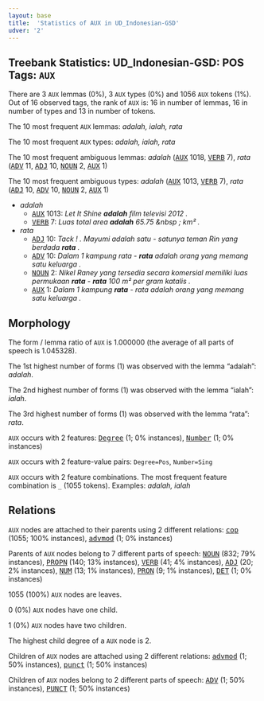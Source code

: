 ```yaml
---
layout: base
title:  'Statistics of AUX in UD_Indonesian-GSD'
udver: '2'
---
```


## Treebank Statistics: UD_Indonesian-GSD: POS Tags: `AUX`

There are 3 `AUX` lemmas (0%), 3 `AUX` types (0%) and 1056 `AUX` tokens (1%).
Out of 16 observed tags, the rank of `AUX` is: 16 in number of lemmas, 16 in number of types and 13 in number of tokens.

The 10 most frequent `AUX` lemmas: <em>adalah, ialah, rata</em>

The 10 most frequent `AUX` types:  <em>adalah, ialah, rata</em>

The 10 most frequent ambiguous lemmas: <em>adalah</em> (<tt><a href="id_gsd-pos-AUX.html">AUX</a></tt> 1018, <tt><a href="id_gsd-pos-VERB.html">VERB</a></tt> 7), <em>rata</em> (<tt><a href="id_gsd-pos-ADV.html">ADV</a></tt> 11, <tt><a href="id_gsd-pos-ADJ.html">ADJ</a></tt> 10, <tt><a href="id_gsd-pos-NOUN.html">NOUN</a></tt> 2, <tt><a href="id_gsd-pos-AUX.html">AUX</a></tt> 1)

The 10 most frequent ambiguous types:  <em>adalah</em> (<tt><a href="id_gsd-pos-AUX.html">AUX</a></tt> 1013, <tt><a href="id_gsd-pos-VERB.html">VERB</a></tt> 7), <em>rata</em> (<tt><a href="id_gsd-pos-ADJ.html">ADJ</a></tt> 10, <tt><a href="id_gsd-pos-ADV.html">ADV</a></tt> 10, <tt><a href="id_gsd-pos-NOUN.html">NOUN</a></tt> 2, <tt><a href="id_gsd-pos-AUX.html">AUX</a></tt> 1)


* <em>adalah</em>
  * <tt><a href="id_gsd-pos-AUX.html">AUX</a></tt> 1013: <em>Let It Shine <b>adalah</b> film televisi 2012 .</em>
  * <tt><a href="id_gsd-pos-VERB.html">VERB</a></tt> 7: <em>Luas total area <b>adalah</b> 65.75 &amp;nbsp ; km² .</em>
* <em>rata</em>
  * <tt><a href="id_gsd-pos-ADJ.html">ADJ</a></tt> 10: <em>Tack ! . Mayumi adalah satu - satunya teman Rin yang berdada <b>rata</b> .</em>
  * <tt><a href="id_gsd-pos-ADV.html">ADV</a></tt> 10: <em>Dalam 1 kampung rata - <b>rata</b> adalah orang yang memang satu keluarga .</em>
  * <tt><a href="id_gsd-pos-NOUN.html">NOUN</a></tt> 2: <em>Nikel Raney yang tersedia secara komersial memiliki luas permukaan <b>rata</b> - <b>rata</b> 100 m² per gram katalis .</em>
  * <tt><a href="id_gsd-pos-AUX.html">AUX</a></tt> 1: <em>Dalam 1 kampung <b>rata</b> - rata adalah orang yang memang satu keluarga .</em>

## Morphology

The form / lemma ratio of `AUX` is 1.000000 (the average of all parts of speech is 1.045328).

The 1st highest number of forms (1) was observed with the lemma “adalah”: <em>adalah</em>.

The 2nd highest number of forms (1) was observed with the lemma “ialah”: <em>ialah</em>.

The 3rd highest number of forms (1) was observed with the lemma “rata”: <em>rata</em>.

`AUX` occurs with 2 features: <tt><a href="id_gsd-feat-Degree.html">Degree</a></tt> (1; 0% instances), <tt><a href="id_gsd-feat-Number.html">Number</a></tt> (1; 0% instances)

`AUX` occurs with 2 feature-value pairs: `Degree=Pos`, `Number=Sing`

`AUX` occurs with 2 feature combinations.
The most frequent feature combination is `_` (1055 tokens).
Examples: <em>adalah, ialah</em>


## Relations

`AUX` nodes are attached to their parents using 2 different relations: <tt><a href="id_gsd-dep-cop.html">cop</a></tt> (1055; 100% instances), <tt><a href="id_gsd-dep-advmod.html">advmod</a></tt> (1; 0% instances)

Parents of `AUX` nodes belong to 7 different parts of speech: <tt><a href="id_gsd-pos-NOUN.html">NOUN</a></tt> (832; 79% instances), <tt><a href="id_gsd-pos-PROPN.html">PROPN</a></tt> (140; 13% instances), <tt><a href="id_gsd-pos-VERB.html">VERB</a></tt> (41; 4% instances), <tt><a href="id_gsd-pos-ADJ.html">ADJ</a></tt> (20; 2% instances), <tt><a href="id_gsd-pos-NUM.html">NUM</a></tt> (13; 1% instances), <tt><a href="id_gsd-pos-PRON.html">PRON</a></tt> (9; 1% instances), <tt><a href="id_gsd-pos-DET.html">DET</a></tt> (1; 0% instances)

1055 (100%) `AUX` nodes are leaves.

0 (0%) `AUX` nodes have one child.

1 (0%) `AUX` nodes have two children.

The highest child degree of a `AUX` node is 2.

Children of `AUX` nodes are attached using 2 different relations: <tt><a href="id_gsd-dep-advmod.html">advmod</a></tt> (1; 50% instances), <tt><a href="id_gsd-dep-punct.html">punct</a></tt> (1; 50% instances)

Children of `AUX` nodes belong to 2 different parts of speech: <tt><a href="id_gsd-pos-ADV.html">ADV</a></tt> (1; 50% instances), <tt><a href="id_gsd-pos-PUNCT.html">PUNCT</a></tt> (1; 50% instances)

